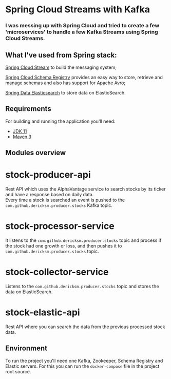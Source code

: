 # Spring Cloud Streams with Kafka

### I was messing up with Spring Cloud and tried to create a few 'microservices' to handle a few Kafka Streams using Spring Cloud Streams. 

## What I've used from Spring stack: 

[Spring Cloud Stream](https://spring.io/projects/spring-cloud-stream) to build the messaging system;

[Spring Cloud Schema Registry](https://spring.io/projects/spring-cloud-schema-registry)  provides an easy way to store, retrieve and manage schemas and also has support for Apache Avro;

[Spring Data Elasticsearch](https://spring.io/projects/spring-data-elasticsearch) to store data on ElasticSearch.


## Requirements

For building and running the application you'll need:

- [JDK 11](https://openjdk.java.net/install/)
- [Maven 3](https://maven.apache.org)

## Modules overview

# stock-producer-api
Rest API which uses the AlphaVantage service to search stocks by its ticker and have a response based on daily data.  
Every time a stock is searched an event is pushed to the `com.github.dericksm.producer.stocks` Kafka topic.

# stock-processor-service
It listens to the `com.github.dericksm.producer.stocks` topic and process if the stock had one growth or loss, and then pushes it to `com.github.dericksm.producer.stocks` topic.

# stock-collector-service
Listens to the `com.github.dericksm.producer.stocks` topic and stores the data on ElasticSearch.

# stock-elastic-api
Rest API where you can search the data from the previous processed stock data.

## Environment

To run the project you'll need one Kafka, Zookeeper, Schema Registry and Elastic servers.
For this you can run the `docker-compose` file in the project root source.
